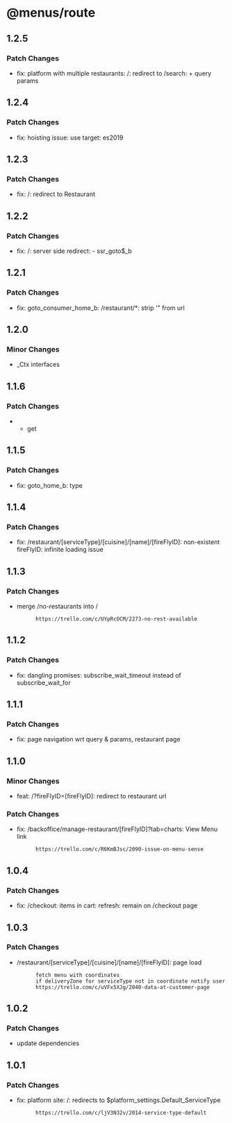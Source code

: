 # @menus/route

## 1.2.5

### Patch Changes

- fix: platform with multiple restaurants: /: redirect to /search: + query params

## 1.2.4

### Patch Changes

- fix: hoisting issue: use target: es2019

## 1.2.3

### Patch Changes

- fix: /: redirect to Restaurant

## 1.2.2

### Patch Changes

- fix: /: server side redirect: - ssr_goto\$\_b

## 1.2.1

### Patch Changes

- fix: goto_consumer_home_b: /restaurant/\*: strip '" from url

## 1.2.0

### Minor Changes

- \_Ctx interfaces

## 1.1.6

### Patch Changes

- - get

## 1.1.5

### Patch Changes

- fix: goto_home_b: type

## 1.1.4

### Patch Changes

- fix: /restaurant/[serviceType]/[cuisine]/[name]/[fireFlyID]:
  non-existent fireFlyID: infinite loading issue

## 1.1.3

### Patch Changes

- merge /no-restaurants into /

      	    https://trello.com/c/UYpRcOCM/2273-no-rest-available

## 1.1.2

### Patch Changes

- fix: dangling promises: subscribe_wait_timeout instead of subscribe_wait_for

## 1.1.1

### Patch Changes

- fix: page navigation wrt query & params, restaurant page

## 1.1.0

### Minor Changes

- feat: /?fireFlyID=[fireFlyID]: redirect to restaurant url

### Patch Changes

- fix: /backoffice/manage-restaurant/[fireFlyID]?tab=charts: View Menu link

      	    https://trello.com/c/R6KmBJsc/2090-issue-on-menu-sense

## 1.0.4

### Patch Changes

- fix: /checkout: items in cart: refresh: remain on /checkout page

## 1.0.3

### Patch Changes

- /restaurant/[serviceType]/[cuisine]/[name]/[fireFlyID]: page load

      	    fetch menu with coordinates
      	    if deliveryZone for serviceType not in coordinate notify user
      	    https://trello.com/c/uVFx5XJg/2040-data-at-customer-page

## 1.0.2

### Patch Changes

- update dependencies

## 1.0.1

### Patch Changes

- fix: platform site: /: redirects to \$platform_settings.Default_ServiceType

      	    https://trello.com/c/ljV3N32v/2014-service-type-default
